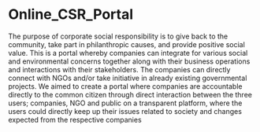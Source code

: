 # Online_CSR_Portal

The purpose of corporate social responsibility is to give back to the community, take part in philanthropic causes, and provide positive social value. This is a portal whereby companies can integrate for various social and environmental concerns together along with their business operations and interactions with their stakeholders. The companies can directly connect with NGOs and/or take initiative in already existing governmental projects. We aimed to create a portal where companies are accountable directly to the common citizen through direct interaction between the three users; companies, NGO and public on a transparent platform, where the users could directly keep up their issues related to society and changes expected from the respective companies

